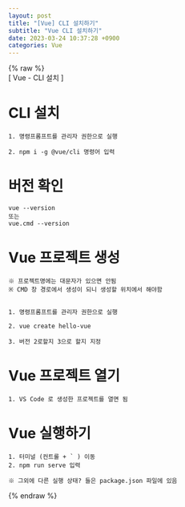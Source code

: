 ```yaml
---  
layout: post  
title: "[Vue] CLI 설치하기"  
subtitle: "Vue CLI 설치하기"  
date: 2023-03-24 10:37:28 +0900  
categories: Vue  
---  
```

{% raw %}  
[ Vue - CLI 설치 ]  
  
# CLI 설치  
	1. 명령프롬프트를 관리자 권한으로 실행  
  
	2. npm i -g @vue/cli 명령어 입력  
  
# 버전 확인  
	vue --version  
	또는  
	vue.cmd --version  
  
# Vue 프로젝트 생성  
	※ 프로젝트명에는 대문자가 있으면 안됨  
	※ CMD 창 경로에서 생성이 되니 생성할 위치에서 해야함  
	  
  
	1. 명령프롬프트를 관리자 권한으로 실행  
	  
	2. vue create hello-vue  
	  
	3. 버전 2로할지 3으로 할지 지정  
  
# Vue 프로젝트 열기  
	1. VS Code 로 생성한 프로젝트를 열면 됨  
  
  
# Vue 실행하기  
  
	1. 터미널 (컨트롤 + ` ) 이동  
	2. npm run serve 입력  
  
	※ 그외에 다른 실행 상태? 들은 package.json 파일에 있음  
  
{% endraw %}